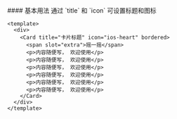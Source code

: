 <cn>
#### 基本用法
通过 `title` 和 `icon` 可设置标题和图标
</cn>

```tpl
<template>
  <div>
    <Card title="卡片标题" icon="ios-heart" bordered>
      <span slot="extra">摇一摇</span>
      <p>内容随便写， 欢迎使用</p>
      <p>内容随便写， 欢迎使用</p>
      <p>内容随便写， 欢迎使用</p>
      <p>内容随便写， 欢迎使用</p>
      <p>内容随便写， 欢迎使用</p>
      <p>内容随便写， 欢迎使用</p>
    </Card>
  </div>
</template>
```
